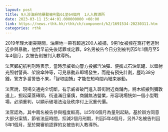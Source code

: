 ```yaml
---
layout: post
title: 9人涉油麻地暴動被判監61至64個月　1人入教導所
date: 2023-03-11 15:44:01.000000000 +08:00
link: https://news.rthk.hk/rthk/ch/component/k2/1691534-20230311.htm
categories: rthk
---
```


2019年理大衝突期間，油麻地一帶有超過200人被捕，9男1女被控在窩打老道附近參與暴動，他們早前先後認罪或定罪，9名男被告今日分別被判囚5年1個月至5年4個月，女被告則被判入教導所。

法官鄭紀航判刑時表示，當時示威者向警方投擲汽油彈、便攜式石油氣罐、以鐳射光照射警員、架設傘陣等，可見暴動非即場發生，而是有預先計劃，歷時38分鐘，警方多番警告不果，「智取圍捕」才能在短時間內結束暴動。

法官說，現場交通完全切斷，有示威者破門進入碧街附近商舖內，將木板搬到彌敦道上，掘起渠蓋磚頭，街道滿目瘡痍，商舖無法營業，形容現場恍如一個小型戰場，必須重判，以顯示破壞法治及秩序付上沉重代價。

法官認為，其中兩名被告參與程度較高，以5年6個月為量刑起點，基於辯方同意大部分案情，節省法庭時間，扣減2個月刑期，判囚5年4個月，另外7名被告判囚5年1個月，至於開審前認罪的女被告判入教導所。
